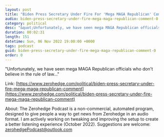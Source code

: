 ```yaml
---
layout: post
title: "Biden Press Secretary Under Fire For 'Mega MAGA Republican' Comment"
audio: biden-press-secretary-under-fire-mega-maga-republican-comment-0
category: political
desc: "&quot;Unfortunately, we have seen mega MAGA Republican officials who don't believe in the rule of law...&quot;"
duration: 00:02:31
length: 151
datetime: Sun, 06 Nov 2022 19:00:00 +0000
tags: podcast
guid: biden-press-secretary-under-fire-mega-maga-republican-comment-0
order: 0
---
```

&quot;Unfortunately, we have seen mega MAGA Republican officials who don't believe in the rule of law...&quot;

Link: [https://www.zerohedge.com/political/biden-press-secretary-under-fire-mega-maga-republican-comment](https://www.zerohedge.com/political/biden-press-secretary-under-fire-mega-maga-republican-comment)

About: The Zerohedge Podcast is a non-commercial, automated program, designed to give people a way to get news from Zerohedge in an audio format.  I am actively working on tweaking and improving the setup to create a better listening experience (October 2022).  Suggestions are welcome: [zerohedgePodcast@outlook.com](mailto:zerohedgePodcast@outlook.com)